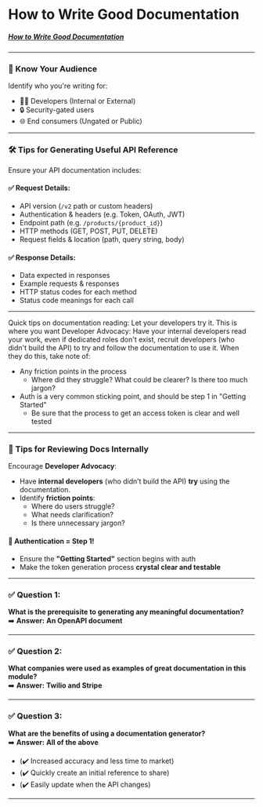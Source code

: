 # How to Write Good Documentation
##### [How to Write Good Documentation](https://university.apisec.ai/products/api-documentation-best-practices/categories/2153548927)
---
### 🎯 Know Your Audience
Identify who you're writing for:
- 👨‍💻 Developers (Internal or External)    
- 🔒 Security-gated users    
- 🌐 End consumers (Ungated or Public)

---
### 🛠️ Tips for Generating Useful API Reference
Ensure your API documentation includes:
#### ✅ Request Details:
- API version (`/v2` path or custom headers)    
- Authentication & headers (e.g. Token, OAuth, JWT)    
- Endpoint path (e.g. `/products/{product_id}`)    
- HTTP methods (GET, POST, PUT, DELETE)    
- Request fields & location (path, query string, body)    
#### ✅ Response Details:
- Data expected in responses    
- Example requests & responses    
- HTTP status codes for each method    
- Status code meanings for each call
---
Quick tips on documentation reading:
Let your developers try it.
This is where you want Developer Advocacy: Have your internal developers read your work, even if dedicated roles don't exist, recruit developers (who didn't build the API) to try and follow the documentation to use it. When they do this, take note of:
* Any friction points in the process
	* Where did they struggle? What could be clearer? Is there too much jargon?
* Auth is a very common sticking point, and should be step 1 in "Getting Started"
	* Be sure that the process to get an access token is clear and well tested

---
### 👀 Tips for Reviewing Docs Internally
Encourage **Developer Advocacy**:
- Have **internal developers** (who didn’t build the API) **try** using the documentation.    
- Identify **friction points**:    
    - Where do users struggle?        
    - What needs clarification?        
    - Is there unnecessary jargon?        
#### 🔐 Authentication = Step 1!
- Ensure the **"Getting Started"** section begins with auth    
- Make the token generation process **crystal clear and testable**

---



### ✅ **Question 1:**
**What is the prerequisite to generating any meaningful documentation?**  
➡️ **Answer:** **An OpenAPI document**

---

### ✅ **Question 2:**
**What companies were used as examples of great documentation in this module?**  
➡️ **Answer:** **Twilio and Stripe**

---

### ✅ **Question 3:**
**What are the benefits of using a documentation generator?**  
➡️ **Answer:** **All of the above**
- (✔️ Increased accuracy and less time to market)    
- (✔️ Quickly create an initial reference to share)    
- (✔️ Easily update when the API changes)

---


